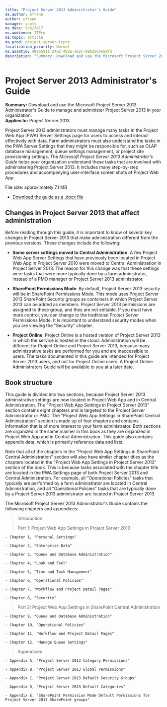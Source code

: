 ```yaml
---
title: "Project Server 2013 Administrator's Guide"
ms.author: efrene
author: efrene
manager: scotv
ms.date: 9/6/2017
ms.audience: ITPro
ms.topic: article
ms.prod: project-server-itpro
localization_priority: Normal
ms.assetid: 409b5511-24a2-482e-a62c-896256be58fd
description: "Summary: Download and use the Microsoft Project Server 2013 Administrator's Guide to manage and administer Project Server 2013 in your organization."
---
```


# Project Server 2013 Administrator's Guide
 
 **Summary:** Download and use the Microsoft Project Server 2013 Administrator's Guide to manage and administer Project Server 2013 in your organization.<br/>
**Applies to:** Project Server 2013
  
Project Server 2013 administrators must manage many tasks in the Project Web App (PWA) Server Settings page for users to access and interact effectively with data. Farm administrators must also understand the tasks in the PWA Server Settings that they might be responsible for, such as OLAP database management, queue settings management, or project site provisioning settings. The  *Microsoft Project Server 2013 Administrator's Guide*  helps your organization understand these tasks that are involved with administering Project Server 2013. It includes many step-by-step procedures and accompanying user-interface screen shots of Project Web App.
  
File size: approximately 7.1 MB
  
- [Download the guide as a .docx file](https://go.microsoft.com/fwlink/p/?LinkId=299886)
    
## Changes in Project Server 2013 that affect administration

Before reading through this guide, it is important to know of several key changes in Project Server 2013 that make administration different from the previous versions. These changes include the following:
  
- **Some server settings moved to Central Administration**: A few Project Web App Server Settings that have previously been located in Project Web App in Project Server 2010 were moved to Central Administration in Project Server 2013. The reason for this change was that these settings were tasks that were more typically done by a farm administrator, instead of a PMO manager or Project Server 2013 administrator.
    
- **SharePoint Permissions Mode**: By default, Project Server 2013 security will be in SharePoint Permissions Mode. This mode uses Project Server 2013 SharePoint Security groups as containers in which Project Server 2013 can be added as members. Project Server 2013 permissions are assigned to these group, and they are not editable. If you must have more control, you can change to the traditional Project Server Permissions Mode. It is important to understand security modes when you are viewing the "Security" chapter.
    
- **Project Online**: Project Online is a hosted version of Project Server 2013 in which the service is hosted in the cloud. Administration will be different for Project Online and Project Server 2013, because many administrative tasks are performed for you and are inaccessible to users. The tasks documented in this guide are intended for Project Server 2013 users, and not for Project Online users. A Project Online Administrators Guide will be available to you at a later date.
    
## Book structure

This guide is divided into two sections, because Project Server 2013 administrative settings are now located in Project Web App and in Central Administration. The "Project Web App Settings in Project Server 2013" section contains eight chapters and is targeted to the Project Server Administrator or PMO. The "Project Web App Settings in SharePoint Central Administration" section is made up of four chapters and contains information that is of more interest to your farm administrator. Both sections are organized in the same manner in this book as they are organized in Project Web App and in Central Administration. This guide also contains appendix data, which is primarily reference data and lists.
  
Note that all of the chapters in the "Project Web App Settings in SharePoint Central Administration" section will also have similar chapter titles as the chapters located in the "Project Web App Settings in Project Server 2013" section of the book. This is because tasks associated with the chapter title are located in the PWA Settings page of both Project Server 2013 and Central Administration. For example, all "Operational Policies" tasks that typically are performed by a farm administrator are located in Central Administration, and all "Operational Policies" tasks that are typically done by a Project Server 2013 administrator are located in Project Server 2013.
  
The Microsoft Project Server 2013 Administrator's Guide contains the following chapters and appendices:
  
> Introduction
> 
> Part 1: Project Web App Settings in Project Server 2013
    
    - Chapter 1, "Personal Settings"
    
    - Chapter 2, "Enterprise Data"
    
    - Chapter 3, "Queue and Database Administration"
    
    - Chapter 4, "Look and Feel"
    
    - Chapter 5, "Time and Task Management"
    
    - Chapter 6, "Operational Policies"
    
    - Chapter 7, "Workflow and Project Detail Pages"
    
    - Chapter 8, "Security"

    
> Part 2: Project Web App Settings in SharePoint Central Administration
    
    - Chapter 9, "Queue and Database Administration"
    
    - Chapter 10, "Operational Policies"
    
    - Chapter 11, "Workflow and Project Detail Pages"
    
    - Chapter 12, "Manage Queue Settings"
    
> Appendices

    - Appendix A, "Project Server 2013 Category Permissions"
    
    - Appendix B, "Project Server 2013 Global Permissions"
    
    - Appendix C, "Project Server 2013 Default Security Groups"
    
    - Appendix D, "Project Server 2013 Default Categories"
    
    - Appendix E, "SharePoint Permission Mode Default Permissions for Project Server 2013 SharePoint groups"
    
 
    

